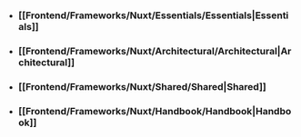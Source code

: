 - ### [[Frontend/Frameworks/Nuxt/Essentials/Essentials|Essentials]]
- ### [[Frontend/Frameworks/Nuxt/Architectural/Architectural|Architectural]]
- ### [[Frontend/Frameworks/Nuxt/Shared/Shared|Shared]]
- ### [[Frontend/Frameworks/Nuxt/Handbook/Handbook|Handbook]]
